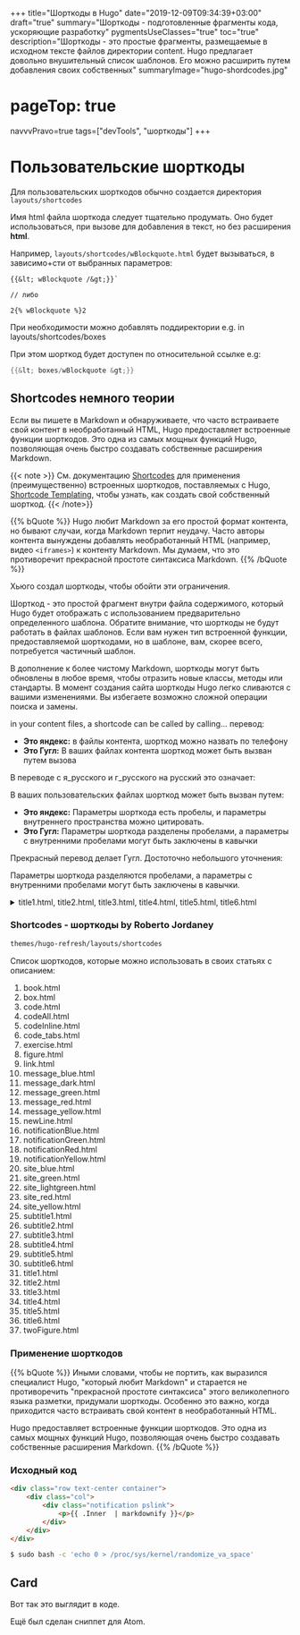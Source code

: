 +++
title="Шорткоды в Hugo"
date="2019-12-09T09:34:39+03:00"
draft="true"
summary="Шорткоды - подготовленные фрагменты кода, ускоряющие разработку"
pygmentsUseClasses="true"
toc="true"
description="Шорткоды - это простые фрагменты, размещаемые в исходном тексте файлов директории content. Hugo предлагает довольно внушительный список шаблонов. Его можно расширить путем добавления своих собственных"
summaryImage="hugo-shordcodes.jpg"
# pageTop: true
navvvPravo=true
tags=["devTools", "шорткоды"]
+++

# Пользовательские шорткоды

Для пользовательских шорткодов обычно создается директория `layouts/shortcodes`

Имя html файла шорткода следует тщательно продумать. Оно будет использоваться, при вызове для добавления в текст, но без расширения **html**.

Например, `layouts/shortcodes/wBlockquote.html` будет вызываться, в зависимо+сти от выбранных параметров:

``` hugo
{{&lt; wBlockquote /&gt;}}`

// либо

2{% wBlockquote %}2
```

При необходимости можно добавлять поддиректории e.g. in layouts/shortcodes/boxes

При этом шорткод будет доступен по относительной ссылке e.g:

``` go
{{&lt; boxes/wBlockquote &gt;}}
```

## Shortcodes немного теории

Если вы пишете в Markdown и обнаруживаете, что часто встраиваете свой контент в необработанный HTML, Hugo предоставляет встроенные функции шорткодов. Это одна из самых мощных функций Hugo, позволяющая очень быстро создавать собственные расширения Markdown.

{{< note >}}
См. документацию [Shortcodes](https://gohugo.io/content-management/shortcodes/) для применения (преимущественно) встроенных шорткодов, поставляемых с Hugo, [Shortcode Templating](https://gohugo.io/templates/shortcode-templates/), чтобы узнать, как создать свой собственный шорткод.
{{< /note>}}

{{% bQuote %}}
Hugo любит Markdown за его простой формат контента, но бывают случаи, когда Markdown терпит неудачу. Часто авторы контента вынуждены добавлять необработанный HTML (например, видео `<iframes>`) к контенту Markdown. Мы думаем, что это противоречит прекрасной простоте синтаксиса Markdown.
{{% /bQuote %}}

Хьюго создал шорткоды, чтобы обойти эти ограничения.

Шорткод - это простой фрагмент внутри файла содержимого, который Hugo будет отображать с использованием предварительно определенного шаблона. Обратите внимание, что шорткоды не будут работать в файлах шаблонов. Если вам нужен тип встроенной функции, предоставляемой шорткодами, но в шаблоне, вам, скорее всего, потребуется частичный шаблон.

В дополнение к более чистому Markdown, шорткоды могут быть обновлены в любое время, чтобы отразить новые классы, методы или стандарты. В момент создания сайта шорткоды Hugo легко сливаются с вашими изменениями. Вы избегаете возможно сложной операции поиска и замены.

in your content files, a shortcode can be called by calling... перевод:
- **Это яндекс:** в файлы контента, шорткод можно назвать по телефону
- **Это Гугл:** В ваших файлах контента шорткод может быть вызван путем вызова

В переводе с я_русского и г_русского на русский это означает:

В ваших пользовательских файлах шорткод может быть вызван путем:


- **Это яндекс:** Параметры шорткода есть пробелы, и параметры внутреннего пространства можно цитировать.
- **Это Гугл:** Параметры шорткода разделены пробелами, а параметры с внутренними пробелами могут быть заключены в кавычки

Прекрасный перевод делает Гугл. Достоточно небольшого уточнения:

Параметры шорткода разделяются пробелами, а параметры с внутренними пробелами могут быть заключены в кавычки.



<details>
<summary> title1.html, title2.html, title3.html, title4.html, title5.html, title6.html </summary>

Usage example:

```
{< title1 "My awesome title" "my-title-id">}
```

The **first parameter** is the title of the shortcode (in this example is "My awesome title").<br>
The **second paramter** is the ID of the shortcode (in this example is "my-title-id").<br>
It can be used in links to the same page as:

```
[link to the title](#my-title-id)
```
</details>

### Shortcodes - шорткоды by Roberto Jordaney


``` bash
themes/hugo-refresh/layouts/shortcodes
```

Список шорткодов, которые можно использовать в своих статьях с описанием:
1. book.html
1. box.html
1. code.html
1. codeAll.html
1. codeInline.html
1. code_tabs.html
1. exercise.html
1. figure.html
1. link.html
1. message_blue.html
1. message_dark.html
1. message_green.html
1. message_red.html
1. message_yellow.html
1. newLine.html
1. notificationBlue.html
1. notificationGreen.html
1. notificationRed.html
1. notificationYellow.html
1. site_blue.html
1. site_green.html
1. site_lightgreen.html
1. site_red.html
1. site_yellow.html
1. subtitle1.html
1. subtitle2.html
1. subtitle3.html
1. subtitle4.html
1. subtitle5.html
1. subtitle6.html
1. title1.html
1. title2.html
1. title3.html
1. title4.html
1. title5.html
1. title6.html
1. twoFigure.html


### Применение шорткодов

{{% bQuote %}}
Иными словами, чтобы не портить, как выразился специалист Hugo, "который любит Markdown" и старается не противоречить "прекрасной простоте синтаксиса" этого великолепного языка разметки, придумали шорткоды. Особенно это важно, когда  приходится часто встраивать свой контент в необработанный HTML.

Hugo предоставляет встроенные функции шорткодов. Это одна из самых мощных функций Hugo, позволяющая очень быстро создавать собственные расширения Markdown.
{{% /bQuote %}}

### Исходный код

``` html
<div class="row text-center container">
    <div class="col">
        <div class="notification pslink">
            <p>{{ .Inner  | markdownify }}</p>
        </div>
    </div>
</div>
```

``` bash
$ sudo bash -c 'echo 0 > /proc/sys/kernel/randomize_va_space'

```

## Card

Вот так это выглядит в коде.


Ещё был сделан сниппет для Atom.

